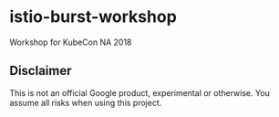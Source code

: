 # istio-burst-workshop

Workshop for KubeCon NA 2018


## Disclaimer

This is not an official Google product, experimental or otherwise. You assume all risks when using this project.

